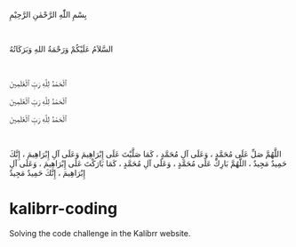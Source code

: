 بِسْمِ اللّٰهِ الرَّحْمٰنِ الرَّحِيْمِ

<br/>

السَّلاَمُ عَلَيْكُمْ وَرَحْمَةُ اللهِ وَبَرَكَاتُهُ

<br/>

ٱلْحَمْدُ لِلَّهِ رَبِّ ٱلْعَٰلَمِينَ

ٱلْحَمْدُ لِلَّهِ رَبِّ ٱلْعَٰلَمِينَ

ٱلْحَمْدُ لِلَّهِ رَبِّ ٱلْعَٰلَمِينَ

<br/>

اللَّهُمَّ صَلِّ عَلَى مُحَمَّدٍ ، وَعَلَى آلِ مُحَمَّدٍ ، كَمَا صَلَّيْتَ عَلَى إِبْرَاهِيمَ وَعَلَى آلِ إِبْرَاهِيمَ ، إِنَّكَ حَمِيدٌ مَجِيدٌ ، اللَّهُمَّ بَارِكْ عَلَى مُحَمَّدٍ ، وَعَلَى آلِ مُحَمَّدٍ ، كَمَا بَارَكْتَ عَلَى إِبْرَاهِيمَ ، وَعَلَى آلِ إِبْرَاهِيمَ ، إِنَّكَ حَمِيدٌ مَجِيدٌ

# kalibrr-coding
Solving the code challenge in the Kalibrr website.
